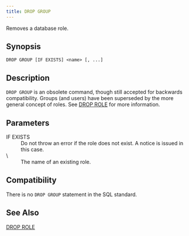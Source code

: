 ```yaml
---
title: DROP GROUP
---
```


<!--
Licensed to the Apache Software Foundation (ASF) under one
or more contributor license agreements.  See the NOTICE file
distributed with this work for additional information
regarding copyright ownership.  The ASF licenses this file
to you under the Apache License, Version 2.0 (the
"License"); you may not use this file except in compliance
with the License.  You may obtain a copy of the License at

  http://www.apache.org/licenses/LICENSE-2.0

Unless required by applicable law or agreed to in writing,
software distributed under the License is distributed on an
"AS IS" BASIS, WITHOUT WARRANTIES OR CONDITIONS OF ANY
KIND, either express or implied.  See the License for the
specific language governing permissions and limitations
under the License.
-->

Removes a database role.

## Synopsis<a id="topic1__section2"></a>

``` pre
DROP GROUP [IF EXISTS] <name> [, ...]
```

## Description<a id="topic1__section3"></a>

`DROP GROUP` is an obsolete command, though still accepted for backwards compatibility. Groups (and users) have been superseded by the more general concept of roles. See [DROP ROLE](DROP-ROLE/index.html) for more information.

## Parameters<a id="topic1__section4"></a>

<dt>IF EXISTS  </dt>
<dd>Do not throw an error if the role does not exist. A notice is issued in this case.</dd>

<dt>\<name\>   </dt>
<dd>The name of an existing role.</dd>

## Compatibility<a id="topic1__section5"></a>

There is no `DROP GROUP` statement in the SQL standard.

## See Also<a id="topic1__section6"></a>

[DROP ROLE](DROP-ROLE/index.html)

